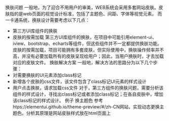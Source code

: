 换肤问题
一般地，为了迎合不用用户的审美，WEB系统会采用多套网站皮肤。皮肤指的是web页面的视觉设计标准，包括了主题色、间距、字体等视觉元素。
而一卡通系统，换肤设计需要考虑以下几点：
+ 第三方UI库组件的换肤
+ 皮肤的按需加载
第三方UI库组件的换肤，在项目中可能引用element-ui、iview、bootstrap、echarts等组件，但这些组件并不一定都提供换肤功能。
皮肤的按需加载，项目可能拥有多套皮肤，但实际使用中，换肤操作频率并不高，并没有必要加载所有的皮肤呈现给用户；因此，当用户换肤时，才去加载对应的皮肤文件。
换肤解决方案
一般地，解决方法的思路分为以下几个步骤：
+ 对需要换肤的UI元素添加class标记
+ 新增各个皮肤的css文件，该文件包含了class标记UI元素的样式设计
+ 用户点击换肤，请求加载css文件
对于，第三方组件的换肤问题，需要分析该组件的样式设计，寻找出class标记或者添加class标记；在各自皮肤中，增加该class标记的样式设计。
例子 换主题色
参考htps://elementui.github.io/theme-preview/#/zh-CN网站，实现动态更换主题色。分析其原理是网站皮肤样式放在html页面上<style>标签中，当切换主题色时，寻找到该标签的内容，正则替换样式中颜色，实现动态更换的效果。

[](images/huanfu1.png)

参考链接
https://elementui.github.io/theme-preview/#/zh-CN
